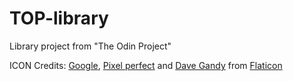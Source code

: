 # TOP-library

Library project from "The Odin Project"

ICON Credits: [Google](https://www.flaticon.com/authors/Google), [Pixel perfect](https://www.flaticon.com/authors/pixel-perfect) and [Dave Gandy](https://www.flaticon.com/authors/dave-gandy) from [Flaticon](https://www.flaticon.com/)
